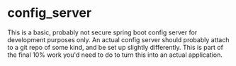 # config_server
This is a basic, probably not secure spring boot config server for development purposes only.  An actual config server should probably attach to a git repo of some kind, and be set up slightly differently.
This is part of the final 10% work you'd need to do to turn this into an actual application.
